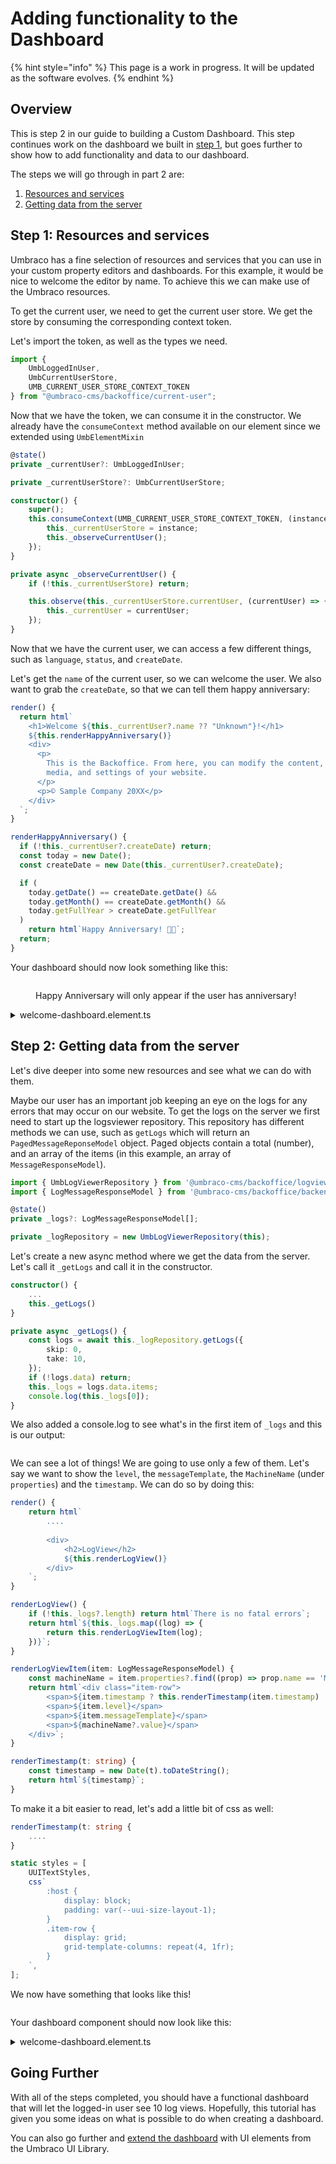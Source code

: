 # Adding functionality to the Dashboard

{% hint style="info" %}
This page is a work in progress. It will be updated as the software evolves.
{% endhint %}

## Overview

This is step 2 in our guide to building a Custom Dashboard. This step continues work on the dashboard we built in [step 1](../creating-a-custom-dashboard.md), but goes further to show how to add functionality and data to our dashboard.

The steps we will go through in part 2 are:

1. [Resources and services](adding-functionality-to-the-dashboard.md#1.-resources-and-services)
2. [Getting data from the server](adding-functionality-to-the-dashboard.md#2.-getting-data-from-the-server)

## Step 1: Resources and services

Umbraco has a fine selection of resources and services that you can use in your custom property editors and dashboards. For this example, it would be nice to welcome the editor by name. To achieve this we can make use of the Umbraco resources.

To get the current user, we need to get the current user store. We get the store by consuming the corresponding context token.

Let's import the token, as well as the types we need.

```typescript
import {
    UmbLoggedInUser,
    UmbCurrentUserStore,
    UMB_CURRENT_USER_STORE_CONTEXT_TOKEN
} from "@umbraco-cms/backoffice/current-user";
```

Now that we have the token, we can consume it in the constructor. We already have the  `consumeContext` method available on our element since we extended using `UmbElementMixin`&#x20;

```typescript
@state()
private _currentUser?: UmbLoggedInUser;

private _currentUserStore?: UmbCurrentUserStore;

constructor() {
    super();
    this.consumeContext(UMB_CURRENT_USER_STORE_CONTEXT_TOKEN, (instance) => {
        this._currentUserStore = instance;
        this._observeCurrentUser();
    });
}

private async _observeCurrentUser() {
    if (!this._currentUserStore) return;

    this.observe(this._currentUserStore.currentUser, (currentUser) => {
        this._currentUser = currentUser;
    });
}
```

Now that we have the current user, we can access a few different things, such as `language`, `status`, and `createDate`.

Let's get the `name` of the current user, so we can welcome the user. We also want to grab the `createDate`, so that we can tell them happy anniversary:

```typescript
render() {
  return html`
    <h1>Welcome ${this._currentUser?.name ?? "Unknown"}!</h1>
    ${this.renderHappyAnniversary()}
    <div>
      <p>
        This is the Backoffice. From here, you can modify the content, 
        media, and settings of your website.
      </p>
      <p>© Sample Company 20XX</p>
    </div>
  `;
}

renderHappyAnniversary() {
  if (!this._currentUser?.createDate) return;
  const today = new Date();
  const createDate = new Date(this._currentUser?.createDate);

  if (
    today.getDate() == createDate.getDate() &&
    today.getMonth() == createDate.getMonth() &&
    today.getFullYear > createDate.getFullYear
  )
    return html`Happy Anniversary! 🥳🎉`;
  return;
}
```

Your dashboard should now look something like this:

<figure><img src="../../.gitbook/assets/happy-anniversary.png" alt=""><figcaption><p>Happy Anniversary will only appear if the user has anniversary!</p></figcaption></figure>

<details>

<summary>welcome-dashboard.element.ts</summary>

```typescript
import { UUITextStyles } from '@umbraco-ui/uui-css';
import { UmbElementMixin } from '@umbraco-cms/backoffice/element-api';
import { LitElement, css, customElement, html, nothing, state } from '@umbraco-cms/backoffice/external/lit';
import {
	UMB_CURRENT_USER_STORE_CONTEXT_TOKEN,
	UmbCurrentUserStore,
	UmbLoggedInUser,
} from '@umbraco-cms/backoffice/current-user';

@customElement('my-welcome-dashboard')
export class MyWelcomeDashboardElement extends UmbElementMixin(LitElement) {
	@state()
	private _currentUser?: UmbLoggedInUser;

	private _currentUserStore?: UmbCurrentUserStore;

	constructor() {
		super();
		this.consumeContext(UMB_CURRENT_USER_STORE_CONTEXT_TOKEN, (instance) => {
			this._currentUserStore = instance;
			this._observeCurrentUser();
		});
	}

	private async _observeCurrentUser() {
		if (!this._currentUserStore) return;

		this.observe(this._currentUserStore.currentUser, (currentUser) => {
			this._currentUser = currentUser;
		});
	}

	render() {
		return html`
			<h1>Welcome ${this._currentUser?.name ?? 'Umbraco HQ'}!</h1>
			${this.renderHappyAnniversary()}
			<div>
				<p>This is the Backoffice. From here, you can modify the content, media, and settings of your website.</p>
				<p>© Sample Company 20XX</p>
			</div>
		`;
	}

	renderHappyAnniversary() {
		if (!this._currentUser?.createDate) return;
		const today = new Date();
		const createDate = new Date(this._currentUser?.createDate);

		if (
			today.getDate() == createDate.getDate() &&
			today.getMonth() == createDate.getMonth() &&
			today.getFullYear() > createDate.getFullYear()
		)
			return html`Happy Anniversary! 🥳🎉`;
		return;
	}


	static styles = [
		UUITextStyles,
		css`
			:host {
				display: block;
				padding: var(--uui-size-layout-1);
			}
		`,
	];
}

export default MyWelcomeDashboardElement;

declare global {
	interface HTMLElementTagNameMap {
		'my-welcome-dashboard': MyWelcomeDashboardElement;
	}
}
```

</details>

## Step 2: Getting data from the server

Let's dive deeper into some new resources and see what we can do with them.

Maybe our user has an important job keeping an eye on the logs for any errors that may occur on our website. To get the logs on the server we first need to start up the logsviewer repository. This repository has different methods we can use, such as `getLogs` which will return an `PagedMessageReponseModel` object. Paged objects contain a total (number), and an array of the items (in this example, an array of `MessageResponseModel`).

```typescript
import { UmbLogViewerRepository } from '@umbraco-cms/backoffice/logviewer';
import { LogMessageResponseModel } from '@umbraco-cms/backoffice/backend-api';
```

```typescript
@state()
private _logs?: LogMessageResponseModel[];

private _logRepository = new UmbLogViewerRepository(this);
```

Let's create a new async method where we get the data from the server. Let's call it `_getLogs` and call it in the constructor.&#x20;

```typescript
constructor() {
	...
	this._getLogs()
}

private async _getLogs() {
	const logs = await this._logRepository.getLogs({
		skip: 0,
		take: 10,
	});
	if (!logs.data) return;
	this._logs = logs.data.items;
	console.log(this._logs[0]);
}

```

We also added a console.log to see what's in the first item of `_logs` and this is our output:

<figure><img src="../../.gitbook/assets/consolelog.png" alt=""><figcaption></figcaption></figure>

We can see a lot of things! We are going to use only a few of them. Let's say we want to show the `level`, the `messageTemplate`, the `MachineName` (under `properties`) and the `timestamp`. We can do so by doing this:

```typescript
render() {
	return html`
		....
		
		<div>
			<h2>LogView</h2>
			${this.renderLogView()}
		</div>
	`;
}

renderLogView() {
	if (!this._logs?.length) return html`There is no fatal errors`;
	return html`${this._logs.map((log) => {
		return this.renderLogViewItem(log);
	})}`;
}

renderLogViewItem(item: LogMessageResponseModel) {
	const machineName = item.properties?.find((prop) => prop.name == 'MachineName');
	return html`<div class="item-row">
		<span>${item.timestamp ? this.renderTimestamp(item.timestamp) : nothing}</span>
		<span>${item.level}</span>
		<span>${item.messageTemplate}</span>
		<span>${machineName?.value}</span>
	</div>`;
}

renderTimestamp(t: string) {
	const timestamp = new Date(t).toDateString();
	return html`${timestamp}`;
}
```

To make it a bit easier to read, let's add a little bit of css as well:

```typescript
renderTimestamp(t: string {
	....
}

static styles = [
	UUITextStyles,
	css`
		:host {
			display: block;
			padding: var(--uui-size-layout-1);
		}
		.item-row {
			display: grid;
			grid-template-columns: repeat(4, 1fr);
		}
	`,
];

```

We now have something that looks like this!

<figure><img src="../../.gitbook/assets/dashboard-logviewer.png" alt=""><figcaption></figcaption></figure>

Your dashboard component should now look like this:

<details>

<summary>welcome-dashboard.element.ts</summary>

```typescript
import { UUITextStyles } from '@umbraco-ui/uui-css';
import { UmbLogViewerRepository } from '@umbraco-cms/backoffice/logviewer';
import { UmbElementMixin } from '@umbraco-cms/backoffice/element-api';
import { LitElement, css, customElement, html, nothing, state } from '@umbraco-cms/backoffice/external/lit';
import {
	UMB_CURRENT_USER_STORE_CONTEXT_TOKEN,
	UmbCurrentUserStore,
	UmbLoggedInUser,
} from '@umbraco-cms/backoffice/current-user';
import { LogMessageResponseModel } from '@umbraco-cms/backoffice/backend-api';

@customElement('my-welcome-dashboard')
export class MyWelcomeDashboardElement extends UmbElementMixin(LitElement) {
	@state()
	private _currentUser?: UmbLoggedInUser;

	@state()
	private _logs?: LogMessageResponseModel[];

	private _currentUserStore?: UmbCurrentUserStore;
	private _logRepository = new UmbLogViewerRepository(this);

	constructor() {
		super();
		this._getLogs();

		this.consumeContext(UMB_CURRENT_USER_STORE_CONTEXT_TOKEN, (instance) => {
			this._currentUserStore = instance;
			this._observeCurrentUser();
		});
	}

	private async _observeCurrentUser() {
		if (!this._currentUserStore) return;

		this.observe(this._currentUserStore.currentUser, (currentUser) => {
			this._currentUser = currentUser;
		});
	}

	private async _getLogs() {
		const logs = await this._logRepository.getLogs({
			skip: 0,
			take: 10,
		});
		if (!logs.data) return;
		this._logs = logs.data.items;
	}

	render() {
		return html`
			<h1>Welcome ${this._currentUser?.name ?? 'Unknown'}!</h1>
			${this.renderHappyAnniversary()}
			<div>
				<p>This is the Backoffice. From here, you can modify the content, media, and settings of your website.</p>
				<p>© Sample Company 20XX</p>
			</div>
			<div>
				<h2>Log</h2>
				${this.renderLogView()}
			</div>
		`;
	}

	renderHappyAnniversary() {
		if (!this._currentUser?.createDate) return;
		const today = new Date();
		const createDate = new Date(this._currentUser?.createDate);

		if (
			today.getDate() == createDate.getDate() &&
			today.getMonth() == createDate.getMonth() &&
			today.getFullYear() > createDate.getFullYear()
		)
			return html`Happy Anniversary! 🥳🎉`;
		return;
	}

	renderLogView() {
		if (!this._logs?.length) return html`There is no fatal errors`;
		return html`${this._logs.map((log) => {
			return this.renderLogViewItem(log);
		})}`;
	}

	renderLogViewItem(item: LogMessageResponseModel) {
		const machineName = item.properties?.find((prop) => prop.name == 'MachineName');
		return html`<div class="item-row">
			<span>${item.timestamp ? this.renderTimestamp(item.timestamp) : nothing}</span>
			<span>${item.level}</span>
			<span>${item.messageTemplate}</span>
			<span>${machineName?.value}</span>
		</div>`;
	}

	renderTimestamp(t: string) {
		const timestamp = new Date(t).toDateString();
		return html`${timestamp}`;
	}

	static styles = [
		UUITextStyles,
		css`
			:host {
				display: block;
				padding: var(--uui-size-layout-1);
			}
			.item-row {
				display: grid;
				grid-template-columns: repeat(4, 1fr);
			}
		`,
	];
}

export default MyWelcomeDashboardElement;

declare global {
	interface HTMLElementTagNameMap {
		'my-welcome-dashboard': MyWelcomeDashboardElement;
	}
}
```

</details>

## Going Further

With all of the steps completed, you should have a functional dashboard that will let the logged-in user see 10 log views. Hopefully, this tutorial has given you some ideas on what is possible to do when creating a dashboard.&#x20;

You can also go further and [extend the dashboard](extending-the-dashboard-using-umbraco-ui-library.md) with UI elements from the Umbraco UI Library.
